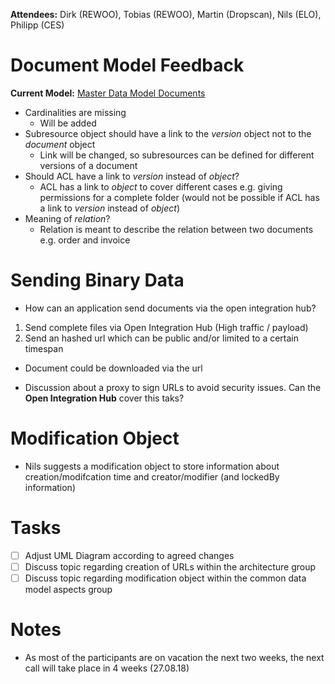 **Attendees:** Dirk (REWOO), Tobias (REWOO), Martin (Dropscan), Nils (ELO), Philipp (CES)

# Document Model Feedback

**Current Model:** [Master Data Model Documents](https://github.com/openintegrationhub/Data-and-Domain-Models/tree/master/MasterDataModels/Documents)

- Cardinalities are missing
  - Will be added
- Subresource object should have a link to the _version_ object not to the _document_ object
  - Link will be changed, so subresources can be defined for different versions of a document 
- Should ACL have a link to _version_ instead of _object_?  
  - ACL has a link to _object_ to cover different cases e.g. giving permissions for a complete folder (would not be possible if ACL has a link to _version_ instead of _object_)
- Meaning of _relation_?
  - Relation is meant to describe the relation between two documents e.g. order and invoice
  
# Sending Binary Data
- How can an application send documents via the open integration hub?

1. Send complete files via Open Integration Hub (High traffic / payload)
2. Send an hashed url which can be public and/or limited to a certain timespan
  - Document could be downloaded via the url
  
- Discussion about a proxy to sign URLs to avoid security issues. Can the **Open Integration Hub** cover this taks?
  
# Modification Object
- Nils suggests a modification object to store information about creation/modifcation time and creator/modifier (and lockedBy information)
  
# Tasks
- [ ] Adjust UML Diagram according to agreed changes
- [ ] Discuss topic regarding creation of URLs within the architecture group
- [ ] Discuss topic regarding modification object within the common data model aspects group

# Notes
- As most of the participants are on vacation the next two weeks, the next call will take place in 4 weeks (27.08.18)
  
